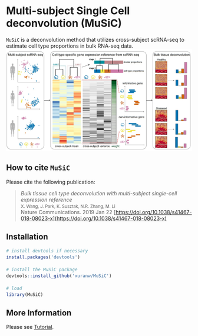 Multi-subject Single Cell deconvolution (MuSiC)
=============================================

`MuSiC` is a deconvolution method that utilizes cross-subject scRNA-seq to estimate cell type proportions in bulk RNA-seq data.
![MuSiC\_pipeline](FigureMethod.jpg)

How to cite `MuSiC`
-------------------
Please cite the following publication:

> *Bulk tissue cell type deconvolution with multi-subject single-cell expression reference*<br />
> <small>X. Wang, J. Park, K. Susztak, N.R. Zhang, M. Li<br /></small>
> Nature Communications. 2019 Jan 22 [https://doi.org/10.1038/s41467-018-08023-x](https://doi.org/10.1038/s41467-018-08023-x) 

Installation
------------

``` r
# install devtools if necessary
install.packages('devtools')

# install the MuSiC package
devtools::install_github('xuranw/MuSiC')

# load
library(MuSiC)
```

More Information
-----------------
Please see [Tutorial](http://xuranw.github.io/MuSiC/articles/MuSiC.html).
